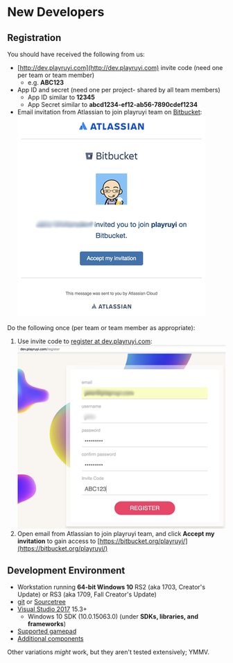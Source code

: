 # New Developers

## Registration

You should have received the following from us:

* [http://dev.playruyi.com](http://dev.playruyi.com) invite code (need one per team or team member)
    * e.g. __ABC123__
* App ID and secret (need one per project- shared by all team members)
    * App ID similar to __12345__
    * App Secret similar to __abcd1234-ef12-ab56-7890cdef1234__
* Email invitation from Atlassian to join playruyi team on [Bitbucket](https://bitbucket.org/):  
![](/docs/img/bitbucket_invite.png)

Do the following once (per team or team member as appropriate):

1. Use invite code to [register at dev.playruyi.com](http://dev.playruyi.com/register):  
![](/docs/img/devportal_register.png)
1. Open email from Atlassian to join playruyi team, and click __Accept my invitation__ to gain access to [https://bitbucket.org/playruyi/](https://bitbucket.org/playruyi/)

## Development Environment

- Workstation running __64-bit Windows 10__ RS2 (aka 1703, Creator's Update) or RS3 (aka 1709, Fall Creator's Update)
- [git](https://git-scm.com/) or [Sourcetree](https://www.sourcetreeapp.com/)
- [Visual Studio 2017](https://www.visualstudio.com/vs/community/) 15.3+
    - Windows 10 SDK (10.0.15063.0) (under __SDKs, libraries, and frameworks__)
- [Supported gamepad](topics/input.md#supported-devices)
- [Additional components](topics/simulation_system.md#additional-components)

Other variations _might_ work, but they aren't tested extensively; YMMV.
